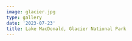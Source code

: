 ```yaml
---
image: glacier.jpg
type: gallery
date: '2023-07-23'
title: Lake MacDonald, Glacier National Park
---
```

